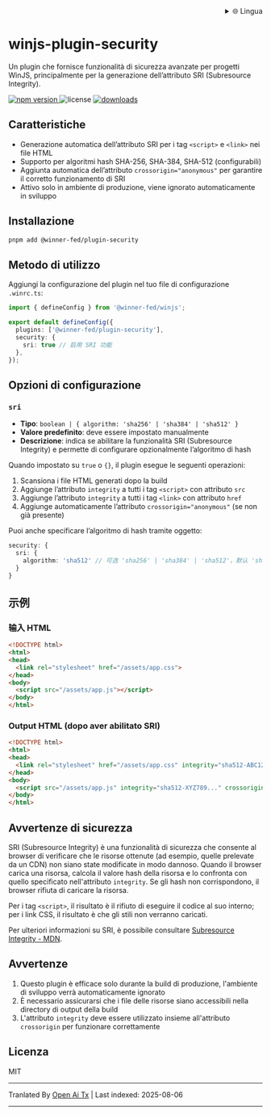 
<div align="right">
  <details>
    <summary >🌐 Lingua</summary>
    <div>
      <div align="center">
        <a href="https://openaitx.github.io/view.html?user=winjs-dev&project=winjs-plugin-security&lang=en">English</a>
        | <a href="https://openaitx.github.io/view.html?user=winjs-dev&project=winjs-plugin-security&lang=zh-CN">简体中文</a>
        | <a href="https://openaitx.github.io/view.html?user=winjs-dev&project=winjs-plugin-security&lang=zh-TW">繁體中文</a>
        | <a href="https://openaitx.github.io/view.html?user=winjs-dev&project=winjs-plugin-security&lang=ja">日本語</a>
        | <a href="https://openaitx.github.io/view.html?user=winjs-dev&project=winjs-plugin-security&lang=ko">한국어</a>
        | <a href="https://openaitx.github.io/view.html?user=winjs-dev&project=winjs-plugin-security&lang=hi">हिन्दी</a>
        | <a href="https://openaitx.github.io/view.html?user=winjs-dev&project=winjs-plugin-security&lang=th">ไทย</a>
        | <a href="https://openaitx.github.io/view.html?user=winjs-dev&project=winjs-plugin-security&lang=fr">Français</a>
        | <a href="https://openaitx.github.io/view.html?user=winjs-dev&project=winjs-plugin-security&lang=de">Deutsch</a>
        | <a href="https://openaitx.github.io/view.html?user=winjs-dev&project=winjs-plugin-security&lang=es">Español</a>
        | <a href="https://openaitx.github.io/view.html?user=winjs-dev&project=winjs-plugin-security&lang=it">Italiano</a>
        | <a href="https://openaitx.github.io/view.html?user=winjs-dev&project=winjs-plugin-security&lang=ru">Русский</a>
        | <a href="https://openaitx.github.io/view.html?user=winjs-dev&project=winjs-plugin-security&lang=pt">Português</a>
        | <a href="https://openaitx.github.io/view.html?user=winjs-dev&project=winjs-plugin-security&lang=nl">Nederlands</a>
        | <a href="https://openaitx.github.io/view.html?user=winjs-dev&project=winjs-plugin-security&lang=pl">Polski</a>
        | <a href="https://openaitx.github.io/view.html?user=winjs-dev&project=winjs-plugin-security&lang=ar">العربية</a>
        | <a href="https://openaitx.github.io/view.html?user=winjs-dev&project=winjs-plugin-security&lang=fa">فارسی</a>
        | <a href="https://openaitx.github.io/view.html?user=winjs-dev&project=winjs-plugin-security&lang=tr">Türkçe</a>
        | <a href="https://openaitx.github.io/view.html?user=winjs-dev&project=winjs-plugin-security&lang=vi">Tiếng Việt</a>
        | <a href="https://openaitx.github.io/view.html?user=winjs-dev&project=winjs-plugin-security&lang=id">Bahasa Indonesia</a>
      </div>
    </div>
  </details>
</div>

# winjs-plugin-security

Un plugin che fornisce funzionalità di sicurezza avanzate per progetti WinJS, principalmente per la generazione dell’attributo SRI (Subresource Integrity).

<p>
  <a href="https://npmjs.com/package/@winner-fed/plugin-security">
   <img src="https://img.shields.io/npm/v/@winner-fed/plugin-security?style=flat-square&colorA=564341&colorB=EDED91" alt="npm version" />
  </a>
  <img src="https://img.shields.io/badge/License-MIT-blue.svg?style=flat-square&colorA=564341&colorB=EDED91" alt="license" />
  <a href="https://npmcharts.com/compare/@winner-fed/plugin-security?minimal=true"><img src="https://img.shields.io/npm/dm/@winner-fed/plugin-security.svg?style=flat-square&colorA=564341&colorB=EDED91" alt="downloads" /></a>
</p>

## Caratteristiche

- Generazione automatica dell’attributo SRI per i tag `<script>` e `<link>` nei file HTML
- Supporto per algoritmi hash SHA-256, SHA-384, SHA-512 (configurabili)
- Aggiunta automatica dell’attributo `crossorigin="anonymous"` per garantire il corretto funzionamento di SRI
- Attivo solo in ambiente di produzione, viene ignorato automaticamente in sviluppo

## Installazione

```bash
pnpm add @winner-fed/plugin-security
```
## Metodo di utilizzo

Aggiungi la configurazione del plugin nel tuo file di configurazione `.winrc.ts`:


```typescript
import { defineConfig } from '@winner-fed/winjs';

export default defineConfig({
  plugins: ['@winner-fed/plugin-security'],
  security: {
    sri: true // 启用 SRI 功能
  },
});
```
## Opzioni di configurazione

### `sri`

- **Tipo**: `boolean | { algorithm: 'sha256' | 'sha384' | 'sha512' }`
- **Valore predefinito**: deve essere impostato manualmente
- **Descrizione**: indica se abilitare la funzionalità SRI (Subresource Integrity) e permette di configurare opzionalmente l’algoritmo di hash

Quando impostato su `true` o `{}`, il plugin esegue le seguenti operazioni:

1. Scansiona i file HTML generati dopo la build
2. Aggiunge l’attributo `integrity` a tutti i tag `<script>` con attributo `src`
3. Aggiunge l’attributo `integrity` a tutti i tag `<link>` con attributo `href`
4. Aggiunge automaticamente l’attributo `crossorigin="anonymous"` (se non già presente)

Puoi anche specificare l’algoritmo di hash tramite oggetto:


```typescript
security: {
  sri: {
    algorithm: 'sha512' // 可选 'sha256' | 'sha384' | 'sha512'，默认 'sha512'
  }
}
```

## 示例

### 输入 HTML

```html
<!DOCTYPE html>
<html>
<head>
  <link rel="stylesheet" href="/assets/app.css">
</head>
<body>
  <script src="/assets/app.js"></script>
</body>
</html>
```
### Output HTML (dopo aver abilitato SRI)


```html
<!DOCTYPE html>
<html>
<head>
  <link rel="stylesheet" href="/assets/app.css" integrity="sha512-ABC123..." crossorigin="anonymous">
</head>
<body>
  <script src="/assets/app.js" integrity="sha512-XYZ789..." crossorigin="anonymous"></script>
</body>
</html>
```
## Avvertenze di sicurezza

SRI (Subresource Integrity) è una funzionalità di sicurezza che consente al browser di verificare che le risorse ottenute (ad esempio, quelle prelevate da un CDN) non siano state modificate in modo dannoso. Quando il browser carica una risorsa, calcola il valore hash della risorsa e lo confronta con quello specificato nell'attributo `integrity`. Se gli hash non corrispondono, il browser rifiuta di caricare la risorsa.

Per i tag `<script>`, il risultato è il rifiuto di eseguire il codice al suo interno; per i link CSS, il risultato è che gli stili non verranno caricati.

Per ulteriori informazioni su SRI, è possibile consultare [Subresource Integrity - MDN](https://developer.mozilla.org/zh-CN/docs/Web/Security/Subresource_Integrity).

## Avvertenze

1. Questo plugin è efficace solo durante la build di produzione, l'ambiente di sviluppo verrà automaticamente ignorato
2. È necessario assicurarsi che i file delle risorse siano accessibili nella directory di output della build
3. L'attributo `integrity` deve essere utilizzato insieme all'attributo `crossorigin` per funzionare correttamente

## Licenza

MIT




---

Tranlated By [Open Ai Tx](https://github.com/OpenAiTx/OpenAiTx) | Last indexed: 2025-08-06

---